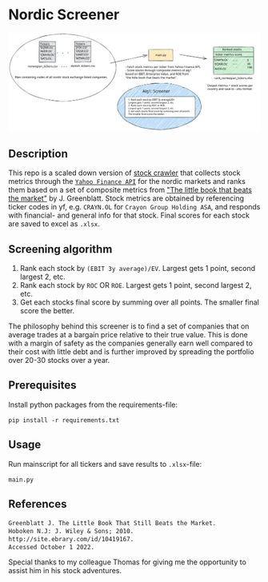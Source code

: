 # Nordic Screener
![this is an image](images/nordic_screener.svg)

## Description
This repo is a scaled down version of [stock crawler](https://github.com/torjusn/stock_crawler_and_screener) that collects stock metrics through the [`Yahoo Finance API`](https://pypi.org/project/yfinance/) for the nordic markets and ranks them based on a set of composite metrics from ["The little book that beats the market"](https://www.amazon.com/Little-Book-Still-Beats-Market/dp/0470624159) by J. Greenblatt. Stock metrics are obtained by referencing ticker codes in yf, e.g. `CRAYN.OL` for `Crayon Group Holding ASA`, and responds with financial- and general info for that stock. Final scores for each stock are saved to excel as `.xlsx`.

## Screening algorithm
1. Rank each stock by `(EBIT 3y average)/EV`. Largest gets 1 point, second largest 2, etc.
2. Rank each stock by `ROC` OR `ROE`. Largest gets 1 point, second largest 2, etc.
3. Get each stocks final score by summing over all points. The smaller final score the better.

The philosophy behind this screener is to find a set of companies that on average trades at a bargain price relative to their true value. This is done with a margin of safety as the companies generally earn well compared to their cost with little debt and is further improved by spreading the portfolio over 20-30 stocks over a year. 

## Prerequisites
Install python packages from the requirements-file:
```
pip install -r requirements.txt
```

## Usage
Run mainscript for all tickers and save results to `.xlsx`-file:
```
main.py
```

## References
```
Greenblatt J. The Little Book That Still Beats the Market. 
Hoboken N.J: J. Wiley & Sons; 2010. http://site.ebrary.com/id/10419167. 
Accessed October 1 2022.
```

Special thanks to my colleague Thomas for giving me the opportunity to assist him in his stock adventures.
